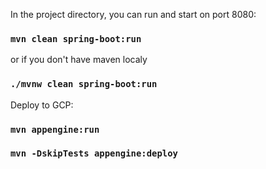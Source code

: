 In the project directory, you can run and start on port 8080:

### `mvn clean spring-boot:run`
or if you don't have maven localy
### `./mvnw clean spring-boot:run`

Deploy to GCP:

### `mvn appengine:run`

### `mvn -DskipTests appengine:deploy`